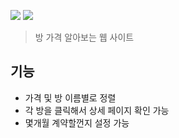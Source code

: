 ![](/assets/1.png)
![](/assets/2.png)
> 방 가격 알아보는 웹 사이트

## 기능
- 가격 및 방 이름별로 정렬
- 각 방을 클릭해서 상세 페이지 확인 가능
- 몇개월 계약할껀지 설정 가능
